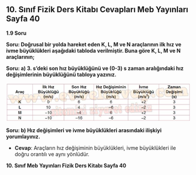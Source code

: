 ## 10. Sınıf Fizik Ders Kitabı Cevapları Meb Yayınları Sayfa 40

**1.9 Soru**

**Soru: Doğrusal bir yolda hareket eden K, L, M ve N araçlarının ilk hız ve ivme büyüklükleri aşağıdaki tabloda verilmiştir. Buna göre K, L, M ve N araçlarının;**

**Soru: a) 3. s’deki son hız büyüklüğünü ve (0-3) s zaman aralığındaki hız değişimlerinin büyüklüğünü tabloya yazınız.**

![](./image1.webp)

**Soru: b) Hız değişimleri ve ivme büyüklükleri arasındaki ilişkiyi yorumlayınız.**

* **Cevap**: Araçların hız değişiminin büyüklükleri, ivme büyüklükleri ile doğru orantılı ve aynı yönlüdür.

**10. Sınıf Meb Yayınları Fizik Ders Kitabı Sayfa 40**